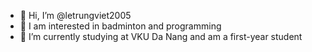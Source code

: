 - 👋 Hi, I’m @letrungviet2005
- 👀 I am interested in badminton and programming
- 🌱 I’m currently studying at VKU Da Nang and am a first-year student


<!---
letrungviet2005/letrungviet2005 is a ✨ special ✨ repository because its `README.md` (this file) appears on your GitHub profile.
You can click the Preview link to take a look at your changes.
--->
